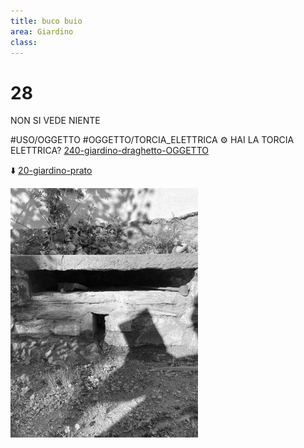```yaml
---
title: buco buio
area: Giardino
class: 
---
```

# 28
NON SI VEDE NIENTE

#USO/OGGETTO #OGGETTO/TORCIA_ELETTRICA 
⚙️  HAI LA TORCIA ELETTRICA? [240-giardino-draghetto-OGGETTO](240-giardino-draghetto-OGGETTO.md)

⬇️ [20-giardino-prato](20-giardino-prato.md)

![foto_20](../_assets/preview/foto_20.jpg)
